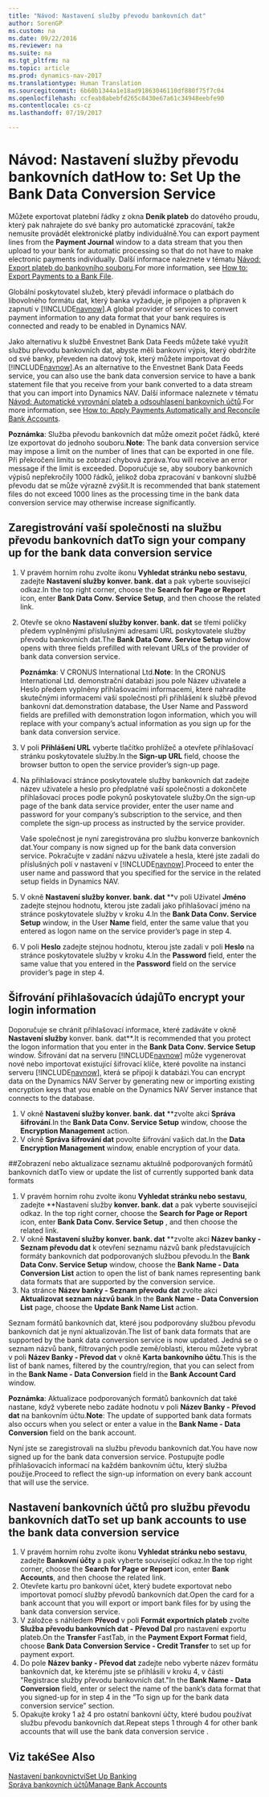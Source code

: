 ```yaml
---
title: "Návod: Nastavení služby převodu bankovních dat"
author: SorenGP
ms.custom: na
ms.date: 09/22/2016
ms.reviewer: na
ms.suite: na
ms.tgt_pltfrm: na
ms.topic: article
ms.prod: dynamics-nav-2017
ms.translationtype: Human Translation
ms.sourcegitcommit: 6b60b1344a1e18ad91863046110df880f75f7c04
ms.openlocfilehash: ccfeab8abebfd265c8430e67a61c34948eebfe90
ms.contentlocale: cs-cz
ms.lasthandoff: 07/19/2017

---
```


# <a name="how-to-set-up-the-bank-data-conversion-service"></a><span data-ttu-id="a3ce1-102">Návod: Nastavení služby převodu bankovních dat</span><span class="sxs-lookup"><span data-stu-id="a3ce1-102">How to: Set Up the Bank Data Conversion Service</span></span>
<span data-ttu-id="a3ce1-103">Můžete exportovat platební řádky z okna **Deník plateb** do datového proudu, který pak nahrajete do své banky pro automatické zpracování, takže nemusíte provádět elektronické platby individuálně.</span><span class="sxs-lookup"><span data-stu-id="a3ce1-103">You can export payment lines from the **Payment Journal** window to a data stream that you then upload to your bank for automatic processing so that do not have to make electronic payments individually.</span></span> <span data-ttu-id="a3ce1-104">Další informace naleznete v tématu [Návod: Export plateb do bankovního souboru](payables-how-export-payments-bank-file.md).</span><span class="sxs-lookup"><span data-stu-id="a3ce1-104">For more information, see [How to: Export Payments to a Bank File](payables-how-export-payments-bank-file.md).</span></span>

<span data-ttu-id="a3ce1-105">Globální poskytovatel služeb, který převádí informace o platbách do libovolného formátu dat, který banka vyžaduje, je připojen a připraven k zapnutí v [!INCLUDE[navnow](includes/navnow_md.md)].</span><span class="sxs-lookup"><span data-stu-id="a3ce1-105">A global provider of services to convert payment information to any data format that your bank requires is connected and ready to be enabled in Dynamics NAV.</span></span>

<span data-ttu-id="a3ce1-106">Jako alternativu k službě Envestnet Bank Data Feeds můžete také využít službu převodu bankovních dat, abyste měli bankovní výpis, který obdržíte od své banky, převeden na datový tok, který můžete importovat do [!INCLUDE[navnow](includes/navnow_md.md)].</span><span class="sxs-lookup"><span data-stu-id="a3ce1-106">As an alternative to the Envestnet Bank Data Feeds service, you can also use the bank data conversion service to have a bank statement file that you receive from your bank converted to a data stream that you can import into Dynamics NAV.</span></span> <span data-ttu-id="a3ce1-107">Další informace naleznete v tématu [Návod: Automatické vyrovnání plateb a odsouhlasení bankovních účtů](receivables-apply-payments-auto-reconcile-bank-accounts.md).</span><span class="sxs-lookup"><span data-stu-id="a3ce1-107">For more information, see [How to: Apply Payments Automatically and Reconcile Bank Accounts](receivables-apply-payments-auto-reconcile-bank-accounts.md).</span></span>

<span data-ttu-id="a3ce1-108">**Poznámka**: Služba převodu bankovních dat může omezit počet řádků, které lze exportovat do jednoho souboru.</span><span class="sxs-lookup"><span data-stu-id="a3ce1-108">**Note**: The bank data conversion service may impose a limit on the number of lines that can be exported in one file.</span></span> <span data-ttu-id="a3ce1-109">Při překročení limitu se zobrazí chybová zpráva.</span><span class="sxs-lookup"><span data-stu-id="a3ce1-109">You will receive an error message if the limit is exceeded.</span></span> <span data-ttu-id="a3ce1-110">Doporučuje se, aby soubory bankovních výpisů nepřekročily 1000 řádků, jelikož doba zpracování v bankovní službě převodu dat se může výrazně zvýšit.</span><span class="sxs-lookup"><span data-stu-id="a3ce1-110">It is recommended that bank statement files do not exceed 1000 lines as the processing time in the bank data conversion service may otherwise increase significantly.</span></span>

## <a name="to-sign-your-company-up-for-the-bank-data-conversion-service"></a><span data-ttu-id="a3ce1-111">Zaregistrování vaší společnosti na službu převodu bankovních dat</span><span class="sxs-lookup"><span data-stu-id="a3ce1-111">To sign your company up for the bank data conversion service</span></span>
1. <span data-ttu-id="a3ce1-112">V pravém horním rohu zvolte ikonu **Vyhledat stránku nebo sestavu**, zadejte **Nastavení služby konver. bank. dat** a pak vyberte související odkaz.</span><span class="sxs-lookup"><span data-stu-id="a3ce1-112">In the top right corner, choose the **Search for Page or Report** icon, enter **Bank Data Conv. Service Setup**, and then choose the related link.</span></span>  
2. <span data-ttu-id="a3ce1-113">Otevře se okno **Nastavení služby konver. bank. dat** se třemi políčky předem vyplněnými příslušnými adresami URL poskytovatele služby převodu bankovních dat.</span><span class="sxs-lookup"><span data-stu-id="a3ce1-113">The **Bank Data Conv. Service Setup** window opens with three fields prefilled with relevant URLs of the provider of bank data conversion service.</span></span>

    <span data-ttu-id="a3ce1-114">**Poznámka**: V CRONUS International Ltd.</span><span class="sxs-lookup"><span data-stu-id="a3ce1-114">**Note**: In the CRONUS International Ltd.</span></span> <span data-ttu-id="a3ce1-115">demonstrační databázi jsou pole Název uživatele a Heslo předem vyplněny přihlašovacími informacemi, které nahradíte skutečnými informacemi vaší společnosti při přihlášení k službě převod bankovní dat.</span><span class="sxs-lookup"><span data-stu-id="a3ce1-115">demonstration database, the User Name and Password fields are prefilled with demonstration logon information, which you will replace with your company’s actual information as you sign up for the bank data conversion service.</span></span>
3. <span data-ttu-id="a3ce1-116">V poli **Přihlášení URL** vyberte tlačítko prohlížeč a otevřete přihlašovací stránku poskytovatele služby.</span><span class="sxs-lookup"><span data-stu-id="a3ce1-116">In the **Sign-up URL** field, choose the browser button to open the service provider’s sign-up page.</span></span>  
4. <span data-ttu-id="a3ce1-117">Na přihlašovací stránce poskytovatele služby bankovních dat zadejte název uživatele a heslo pro předplatné vaší společnosti a dokončete přihlašovací proces podle pokynů poskytovatele služby.</span><span class="sxs-lookup"><span data-stu-id="a3ce1-117">On the sign-up page of the bank data service provider, enter the user name and password for your company’s subscription to the service, and then complete the sign-up process as instructed by the service provider.</span></span>

    <span data-ttu-id="a3ce1-118">Vaše společnost je nyní zaregistrována pro službu konverze bankovních dat.</span><span class="sxs-lookup"><span data-stu-id="a3ce1-118">Your company is now signed up for the bank data conversion service.</span></span> <span data-ttu-id="a3ce1-119">Pokračujte v zadání názvu uživatele a hesla, které jste zadali do příslušných polí v nastavení v [!INCLUDE[navnow](includes/navnow_md.md)].</span><span class="sxs-lookup"><span data-stu-id="a3ce1-119">Proceed to enter the user name and password that you specified for the service in the related setup fields in Dynamics NAV.</span></span>
5. <span data-ttu-id="a3ce1-120">V okně **Nastavení služby konver. bank. dat** **v poli Uživatel **Jméno** zadejte stejnou hodnotu, kterou jste zadali jako přihlašovací jméno na stránce poskytovatele služby v kroku 4.</span><span class="sxs-lookup"><span data-stu-id="a3ce1-120">In the **Bank Data Conv. Service Setup** window, in the User **Name** field, enter the same value that you entered as logon name on the service provider’s page in step 4.</span></span>
6. <span data-ttu-id="a3ce1-121">V poli **Heslo** zadejte stejnou hodnotu, kterou jste zadali v poli **Heslo** na stránce poskytovatele služby v kroku 4.</span><span class="sxs-lookup"><span data-stu-id="a3ce1-121">In the **Password** field, enter the same value that you entered in the **Password** field on the service provider’s page in step 4.</span></span>

## <a name="to-encrypt-your-login-information"></a><span data-ttu-id="a3ce1-122">Šifrování přihlašovacích údajů</span><span class="sxs-lookup"><span data-stu-id="a3ce1-122">To encrypt your login information</span></span>
<span data-ttu-id="a3ce1-123">Doporučuje se chránit přihlašovací informace, které zadáváte v okně **Nastavení služby** konver. bank. dat**.</span><span class="sxs-lookup"><span data-stu-id="a3ce1-123">It is recommended that you protect the logon information that you enter in the **Bank Data Conv. Service Setup** window.</span></span> <span data-ttu-id="a3ce1-124">Šifrování dat na serveru [!INCLUDE[navnow](includes/navnow_md.md)] může vygenerovat nové nebo importovat existující šifrovací klíče, které povolíte na instanci serveru [!INCLUDE[navnow](includes/navnow_md.md)], která se připojí k databázi.</span><span class="sxs-lookup"><span data-stu-id="a3ce1-124">You can encrypt data on the Dynamics NAV Server by generating new or importing existing encryption keys that you enable on the Dynamics NAV Server instance that connects to the database.</span></span>

1. <span data-ttu-id="a3ce1-125">V okně **Nastavení služby konver. bank. dat**  **zvolte akci **Správa šifrování**.</span><span class="sxs-lookup"><span data-stu-id="a3ce1-125">In the **Bank Data Conv. Service Setup** window, choose the **Encryption Management** action.</span></span>
2. <span data-ttu-id="a3ce1-126">V okně **Správa šifrování dat** povolte šifrování vašich dat.</span><span class="sxs-lookup"><span data-stu-id="a3ce1-126">In the **Data Encryption Management** window, enable encryption of your data.</span></span>

##<a name="to-view-or-update-the-list-of-currently-supported-bank-data-formats"></a><span data-ttu-id="a3ce1-127">Zobrazení nebo aktualizace seznamu aktuálně podporovaných formátů bankovních dat</span><span class="sxs-lookup"><span data-stu-id="a3ce1-127">To view or update the list of currently supported bank data formats</span></span>
1. <span data-ttu-id="a3ce1-128">V pravém horním rohu zvolte ikonu **Vyhledat stránku nebo sestavu**, zadejte **Nastavení služby **konver. bank. dat** a pak vyberte související odkaz. </span><span class="sxs-lookup"><span data-stu-id="a3ce1-128">In the top right corner, choose the **Search for Page or Report** icon, enter **Bank Data Conv. Service Setup** , and then choose the related link.</span></span>
2. <span data-ttu-id="a3ce1-129">V okně **Nastavení služby konver. bank. dat** **zvolte akci **Název banky - Seznam převodu dat** k otevření seznamu názvů bank představujících formáty bankovních dat podporovaných službou převodu.</span><span class="sxs-lookup"><span data-stu-id="a3ce1-129">In the **Bank Data Conv. Service Setup** window, choose the **Bank Name - Data Conversion List** action to open the list of bank names representing bank data formats that are supported by the conversion service.</span></span>
3. <span data-ttu-id="a3ce1-130">Na stránce **Název banky - Seznam převodu dat** zvolte akci **Aktualizovat seznam názvů bank**.</span><span class="sxs-lookup"><span data-stu-id="a3ce1-130">In the **Bank Name - Data Conversion List** page, choose the **Update Bank Name List** action.</span></span>

<span data-ttu-id="a3ce1-131">Seznam formátů bankovních dat, které jsou podporovány službou převodu bankovních dat je nyní aktualizován.</span><span class="sxs-lookup"><span data-stu-id="a3ce1-131">The list of bank data formats that are supported by the bank data conversion service is now updated.</span></span> <span data-ttu-id="a3ce1-132">Jedná se o seznam názvů bank, filtrovaných podle země/oblasti, kterou můžete vybrat v poli **Název Banky - Převod dat** v okně **Karta bankovního účtu**.</span><span class="sxs-lookup"><span data-stu-id="a3ce1-132">This is the list of bank names, filtered by the country/region, that you can select from in the **Bank Name - Data Conversion** field in the **Bank Account Card** window.</span></span>

<span data-ttu-id="a3ce1-133">**Poznámka**: Aktualizace podporovaných formátů bankovních dat také nastane, když vyberete nebo zadáte hodnotu v poli **Název Banky - Převod dat** na bankovním účtu.</span><span class="sxs-lookup"><span data-stu-id="a3ce1-133">**Note**: The update of supported bank data formats also occurs when you select or enter a value in the **Bank Name - Data Conversion** field on the bank account.</span></span>

<span data-ttu-id="a3ce1-134">Nyní jste se zaregistrovali na službu převodu bankovních dat.</span><span class="sxs-lookup"><span data-stu-id="a3ce1-134">You have now signed up for the bank data conversion service.</span></span> <span data-ttu-id="a3ce1-135">Postupujte podle přihlašovacích informací na každém bankovním účtu, který služba použije.</span><span class="sxs-lookup"><span data-stu-id="a3ce1-135">Proceed to reflect the sign-up information on every bank account that will use the service.</span></span>

## <a name="to-set-up-bank-accounts-to-use-the-bank-data-conversion-service"></a><span data-ttu-id="a3ce1-136">Nastavení bankovních účtů pro službu převodu bankovních dat</span><span class="sxs-lookup"><span data-stu-id="a3ce1-136">To set up bank accounts to use the bank data conversion service</span></span>
1. <span data-ttu-id="a3ce1-137">V pravém horním rohu zvolte ikonu **Vyhledat stránku nebo sestavu**, zadejte **Bankovní účty** a pak vyberte související odkaz.</span><span class="sxs-lookup"><span data-stu-id="a3ce1-137">In the top right corner, choose the **Search for Page or Report** icon, enter **Bank Accounts**, and then choose the related link.</span></span>
2. <span data-ttu-id="a3ce1-138">Otevřete kartu pro bankovní účet, který budete exportovat nebo importovat pomocí služby převodů bankovních dat.</span><span class="sxs-lookup"><span data-stu-id="a3ce1-138">Open the card for a bank account that you will export or import bank files for by using the bank data conversion service.</span></span>
3. <span data-ttu-id="a3ce1-139">V záložce s náhledem **Převod** v poli **Formát exportních plateb** zvolte **Služba převodu bankovních dat -  Převod Dal** pro nastavení exportu plateb.</span><span class="sxs-lookup"><span data-stu-id="a3ce1-139">On the **Transfer** FastTab, in the **Payment Export Format** field, choose **Bank Data Conversion Service - Credit Transfer** to set up for payment export.</span></span>
4. <span data-ttu-id="a3ce1-140">Do pole **Název banky - Převod dat** zadejte nebo vyberte název formátu bankovních dat, ke kterému jste se přihlásili v kroku 4, v části "Registrace služby převodu bankovních dat."</span><span class="sxs-lookup"><span data-stu-id="a3ce1-140">In the **Bank Name - Data Conversion** field, enter or select the name of the bank’s data format that you signed-up for in step 4 in the “To sign up for the bank data conversion service” section.</span></span>
5. <span data-ttu-id="a3ce1-141">Opakujte kroky 1 až 4 pro ostatní bankovní účty, které budou používat službu převodu bankovních dat.</span><span class="sxs-lookup"><span data-stu-id="a3ce1-141">Repeat steps 1 through 4 for other bank accounts that will use the bank data conversion service .</span></span>

## <a name="see-also"></a><span data-ttu-id="a3ce1-142">Viz také</span><span class="sxs-lookup"><span data-stu-id="a3ce1-142">See Also</span></span>  
[<span data-ttu-id="a3ce1-143">Nastavení bankovnictví</span><span class="sxs-lookup"><span data-stu-id="a3ce1-143">Set Up Banking</span></span>](bank-setup-banking.md)  
[<span data-ttu-id="a3ce1-144">Správa bankovních účtů</span><span class="sxs-lookup"><span data-stu-id="a3ce1-144">Manage Bank Accounts</span></span>](bank-manage-bank-accounts.md)

